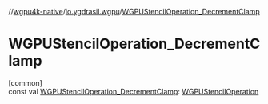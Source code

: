 //[wgpu4k-native](../../index.md)/[io.ygdrasil.wgpu](index.md)/[WGPUStencilOperation_DecrementClamp](-w-g-p-u-stencil-operation_-decrement-clamp.md)

# WGPUStencilOperation_DecrementClamp

[common]\
const val [WGPUStencilOperation_DecrementClamp](-w-g-p-u-stencil-operation_-decrement-clamp.md): [WGPUStencilOperation](-w-g-p-u-stencil-operation/index.md)